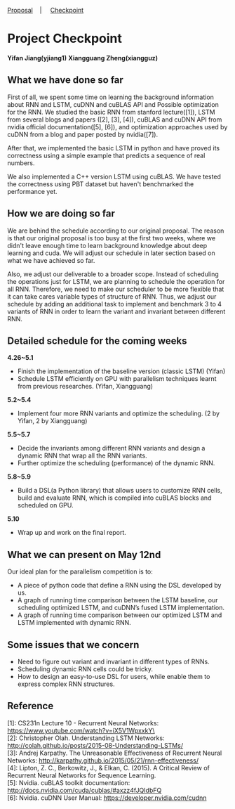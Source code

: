 [Proposal](/index.md)&nbsp;&nbsp;&nbsp;&nbsp;|&nbsp;&nbsp;&nbsp;&nbsp;
[Checkpoint](/checkpoint.md)

Project Checkpoint
==================

**Yifan Jiang(yjiang1)**		**Xiangguang Zheng(xiangguz)**

What we have done so far
------------------------

First of all, we spent some time on learning the background information about RNN and LSTM, 
cuDNN and cuBLAS API and Possible optimization for the RNN.  We studied the basic RNN from stanford lecture([1]), LSTM from several blogs and papers ([2], [3], [4]), cuBLAS and cuDNN API from nvidia official documentation([5], [6]), and optimization approaches used by cuDNN from a blog and paper posted by nvidia([7]).

After that, we implemented the basic LSTM in python and have proved its correctness using a simple example that predicts a sequence of real numbers.

We also implemented a C++ version LSTM using cuBLAS. We have tested the correctness using PBT dataset but haven't benchmarked the performance yet.

How we are doing so far
-----------------------

We are behind the schedule according to our original proposal. The reason is that our original proposal is too busy at the first two weeks, where we didn't leave enough time to learn background knowledge about deep learning and cuda. We will adjust our schedule in later section based on what we have achieved so far. 

Also, we adjust our deliverable to a broader scope. Instead of scheduling the operations just for LSTM, we are planning to schedule the operation for all RNN. Therefore, we need to make our scheduler to be more flexible that it can take cares variable types of structure of RNN. Thus, we adjust our schedule by adding an additional task to implement and benchmark 3 to 4 variants of RNN in order to learn the variant and invariant between different RNN. 

Detailed schedule for the coming weeks
--------------------------------------

**4.26~5.1**<br/>
- Finish the implementation of the baseline version (classic LSTM) (Yifan)
- Schedule LSTM efficiently on GPU with parallelism techniques learnt from previous researches. (Yifan, Xiangguang)

**5.2~5.4**<br/>
- Implement four more RNN variants and optimize the scheduling. (2 by Yifan, 2 by Xiangguang)

**5.5~5.7**<br/>
- Decide the invariants among different RNN variants and design a dynamic RNN that wrap all the RNN variants.
- Further optimize the scheduling (performance) of the dynamic RNN.

**5.8~5.9**<br/>
- Build a DSL(a Python library) that allows users to customize RNN cells, build and evaluate RNN, which is compiled into cuBLAS blocks and scheduled on GPU.

**5.10**<br/>
- Wrap up and work on the final report.

What we can present on May 12nd
-------------------------------
Our ideal plan for the parallelism competition is to:
- A piece of python code that define a RNN using the DSL developed by us.
- A graph of running time comparison between the LSTM baseline, our scheduling optimized LSTM, and cuDNN’s fused LSTM implementation.
- A graph of running time comparison between our optimized LSTM and LSTM implemented with dynamic RNN.

Some issues that we concern
---------------------------
- Need to figure out variant and invariant in different types of RNNs.
- Scheduling dynamic RNN cells could be tricky.
- How to design an easy-to-use DSL for users, while enable them to express complex RNN structures.

Reference
---------
\[1]: CS231n Lecture 10 - Recurrent Neural Networks: https://www.youtube.com/watch?v=iX5V1WpxxkY\ <br/>
\[2]: Christopher Olah. Understanding LSTM Networks: http://colah.github.io/posts/2015-08-Understanding-LSTMs/ <br/>
\[3]: Andrej Karpathy. The Unreasonable Effectiveness of Recurrent Neural Networks: http://karpathy.github.io/2015/05/21/rnn-effectiveness/ <br/>
\[4]: Lipton, Z. C., Berkowitz, J., & Elkan, C. (2015). A Critical Review of Recurrent Neural Networks for Sequence Learning. <br/>
\[5]: Nvidia. cuBLAS toolkit documentation: http://docs.nvidia.com/cuda/cublas/#axzz4fJQIdbFQ <br/>
\[6]: Nvidia. cuDNN User Manual: https://developer.nvidia.com/cudnn <br/>
